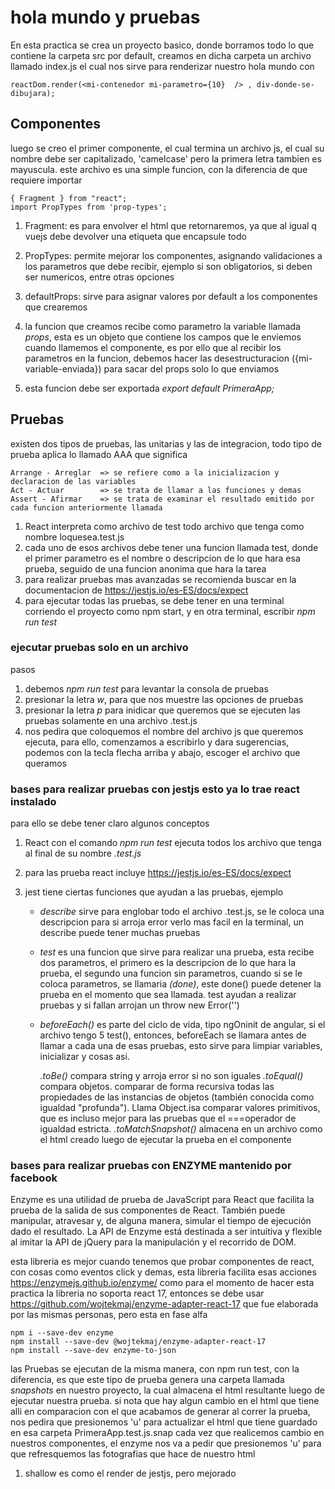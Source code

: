 # hola mundo y pruebas

En esta practica se crea un proyecto basico, donde borramos todo lo que contiene la carpeta src por default,
creamos en dicha carpeta un archivo llamado index.js el cual nos sirve para renderizar nuestro hola mundo con
    
    reactDom.render(<mi-contenedor mi-parametro={10}  /> , div-donde-se-dibujara);


## Componentes
 
luego se creo el primer componente, el cual termina un archivo js, el cual su nombre debe ser capitalizado, 'camelcase' pero la primera letra tambien es mayuscula. este archivo es una simple funcion, con la diferencia de que requiere importar

    { Fragment } from "react";
    import PropTypes from 'prop-types';

1. Fragment: es para envolver el html que retornaremos, ya que al igual q vuejs debe devolver una etiqueta que encapsule todo

2. PropTypes: permite mejorar los componentes, asignando validaciones a los parametros que debe recibir, ejemplo si son obligatorios, si deben ser numericos, entre otras opciones

3. defaultProps: sirve para asignar valores por default a los componentes que crearemos

4. la funcion que creamos recibe como parametro la variable llamada *props*, esta es un objeto que contiene los campos que le enviemos cuando llamemos el componente, es por ello que al recibir los parametros en la funcion, debemos hacer las desestructuracion ({mi-variable-enviada}) para sacar del props solo lo que enviamos

5. esta funcion debe ser exportada *export default PrimeraApp;*


## Pruebas

existen dos tipos de pruebas, las unitarias y las de integracion, todo tipo de prueba aplica lo llamado AAA que significa

    Arrange - Arreglar  => se refiere como a la inicializacion y declaracion de las variables
    Act - Actuar        => se trata de llamar a las funciones y demas
    Assert - Afirmar    => se trata de examinar el resultado emitido por cada funcion anteriormente llamada

1. React interpreta como archivo de test todo archivo que tenga como nombre loquesea.test.js
2. cada uno de esos archivos debe tener una funcion llamada test, donde el primer parametro es el nombre o descripcion de lo que hara esa prueba, seguido de una funcion anonima que hara la tarea
3. para realizar pruebas mas avanzadas se recomienda buscar en la documentacion de <https://jestjs.io/es-ES/docs/expect>
4. para ejecutar todas las pruebas, se debe tener en una terminal corriendo el proyecto como npm start, y en otra terminal, escribir *npm run test*

### ejecutar pruebas solo en un archivo

pasos
1. debemos *npm run test* para levantar la consola de pruebas
2. presionar la letra *w*, para que nos muestre las opciones de pruebas
3. presionar la letra *p* para inidicar que queremos que se ejecuten las pruebas solamente en una archivo .test.js 
4. nos pedira que coloquemos el nombre del archivo js que queremos ejecuta, para ello, comenzamos a escribirlo y dara sugerencias, podemos con la tecla flecha arriba y abajo, escoger el archivo que queramos

### bases para realizar pruebas con jestjs esto ya lo trae react instalado

para ello se debe tener claro algunos conceptos

1. React con el comando *npm run test* ejecuta todos los archivo que tenga al final de su nombre *.test.js*
2. para las prueba react incluye <https://jestjs.io/es-ES/docs/expect>

3. jest tiene ciertas funciones que ayudan a las pruebas, ejemplo

    - *describe* sirve para englobar todo el archivo .test.js, se le coloca una descripcion para si arroja error verlo mas facil en la terminal, un describe puede tener muchas pruebas
    - *test* es una funcion que sirve para realizar una prueba, esta recibe dos parametros, el primero es la descripcion de lo que hara la prueba, el segundo una funcion sin parametros, cuando si se le coloca parametros, se llamaria *(done)*, este done() puede detener la prueba en el momento que sea llamada. test ayudan a realizar pruebas y si fallan arrojan un throw new Error('')
    - *beforeEach()* es parte del ciclo de vida, tipo ngOninit de angular, si el archivo tengo 5 test(), entonces, beforeEach se llamara antes de llamar a cada una de esas pruebas, esto sirve para limpiar variables, inicializar y cosas asi.

        *.toBe()* compara string y arroja error si no son iguales
        *.toEqual()* compara objetos. comparar de forma recursiva todas las propiedades de las instancias de objetos (también conocida como igualdad "profunda"). Llama Object.isa comparar valores primitivos, que es incluso mejor para las pruebas que el ===operador de igualdad estricta.
        *.toMatchSnapshot()* almacena en un archivo como el html creado luego de ejecutar la prueba en el componente

### bases para realizar pruebas con ENZYME mantenido por facebook

Enzyme es una utilidad de prueba de JavaScript para React que facilita la prueba de la salida de sus componentes de React. También puede manipular, atravesar y, de alguna manera, simular el tiempo de ejecución dado el resultado.
La API de Enzyme está destinada a ser intuitiva y flexible al imitar la API de jQuery para la manipulación y el recorrido de DOM.

esta libreria es mejor cuando tenemos que probar componentes de react, con cosas como eventos click y demas, esta libreria facilita esas acciones <https://enzymejs.github.io/enzyme/> como para el momento de hacer esta practica la libreria no soporta react 17, entonces se debe usar <https://github.com/wojtekmaj/enzyme-adapter-react-17> que fue elaborada por las mismas personas, pero esta en fase alfa 
    
    npm i --save-dev enzyme 
    npm install --save-dev @wojtekmaj/enzyme-adapter-react-17
    npm install --save-dev enzyme-to-json

las Pruebas se ejecutan de la misma manera, con npm run test, con la diferencia, es que este tipo de prueba genera una carpeta llamada _snapshots_ en nuestro proyecto, la cual almacena el html resultante luego de ejecutar nuestra prueba. si nota que hay algun cambio en el html que tiene alli en comparacion con el que acabamos de generar al correr la prueba, nos pedira que presionemos 'u' para actualizar el html que tiene guardado en esa carpeta PrimeraApp.test.js.snap cada vez que realicemos cambio en nuestros componentes, el enzyme nos va a pedir que presionemos 'u' para que refresquemos las fotografias que hace de nuestro html

1. shallow es como el render de  jestjs, pero mejorado
